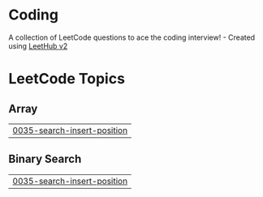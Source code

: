 # Coding
A collection of LeetCode questions to ace the coding interview! - Created using [LeetHub v2](https://github.com/arunbhardwaj/LeetHub-2.0)

<!---LeetCode Topics Start-->
# LeetCode Topics
## Array
|  |
| ------- |
| [0035-search-insert-position](https://github.com/Tanisha345/Coding/tree/master/0035-search-insert-position) |
## Binary Search
|  |
| ------- |
| [0035-search-insert-position](https://github.com/Tanisha345/Coding/tree/master/0035-search-insert-position) |
<!---LeetCode Topics End-->